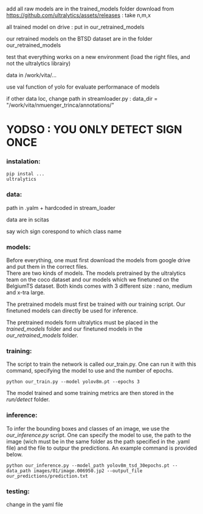 add all raw models are in the trained_models folder
download from https://github.com/ultralytics/assets/releases : take n,m,x

all trained model on drive : put in our_retrained_models

our retrained models on the BTSD dataset are in the folder our_retrained_models

test that everything works on a new environment (load the right files, and not the ultralytics librairy)

data in /work/vita/...

use val function of yolo for evaluate performanace of models 

if other data loc, change path in streamloader.py : data_dir = "/work/vita/nmuenger_trinca/annotations/"


# YODSO : YOU ONLY DETECT SIGN ONCE

### instalation:

```
pip instal ...
ultralytics
```


### data:

path in .yalm + hardcoded in stream_loader

data are in scitas

say wich sign corespond to which class name

### models:

Before everything, one must first download the models from google drive and put them in the correct files.  
There are two kinds of models. The models pretrained by the ultralytics team on the coco dataset and our models which we finetuned on the BelgiumTS dataset. Both kinds comes with 3 different size : nano, medium and x-tra large. 

The pretrained models must first be trained with our training script. Our finetuned models can directly be used for inference. 

The pretrained models form ultralytics must be placed in the *trained_models* folder and our finetuned models in the *our_retrained_models* folder.



### training:

The script to train the network is called our_train.py. One can run it with this command, specifying the model to use and the number of epochs.
```
python our_train.py --model yolov8m.pt --epochs 3
```
The model trained and some training metrics are then stored in the *run/detect* folder.

### inference:

To infer the bounding boxes and classes of an image, we use the *our_inference.py* script. One can specify the model to use, the path to the image (wich must be in the same folder as the path specified in the .yaml file) and the file to outpur the predictions. An example command is provided below.

```
python our_inference.py --model_path yolov8m_tsd_30epochs.pt --data_path images/01/image.006950.jp2 --output_file our_predictions/prediction.txt
```

### testing:

change in the yaml file







